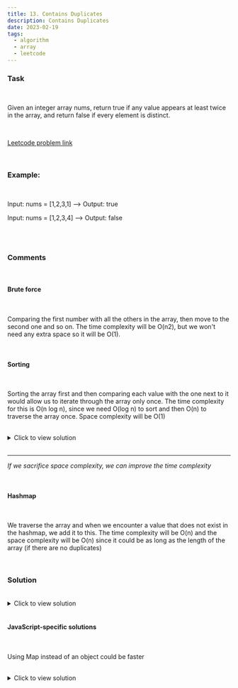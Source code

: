 ```yaml
---
title: 13. Contains Duplicates
description: Contains Duplicates
date: 2023-02-19
tags:
  - algorithm
  - array
  - leetcode
---
```


### Task

<br />

Given an integer array nums, return true if any value appears at least twice in the array, and return false if every element is distinct.

<br />

[Leetcode problem link](https://leetcode.com/problems/contains-duplicate/)

<br />

### Example:

<br />

Input: nums = [1,2,3,1] --> Output: true

Input: nums = [1,2,3,4] --> Output: false

<br />
<br />

### Comments

<br />

#### Brute force

<br />

Comparing the first number with all the others in the array, then move to the second one and so on. The time complexity will be O(n2), but we won't need any extra space so it will be O(1).

<br />

#### Sorting

<br />

Sorting the array first and then comparing each value with the one next to it would allow us to iterate through the array only once. The time complexity for this is O(n log n), since we need O(log n) to sort and then O(n) to traverse the array once. Space complexity will be O(1)

<br />

<details>
  <summary>Click to view solution</summary>

```js
var containsDuplicate = (nums) => {
  const sorted = nums.sort((a, b) => a - b);
  for (let i = 0; i < sorted.length; i++) {
    if (sorted[i] == sorted[i + 1]) {
      return true;
    }
  }
  return false;
};
```

## </details>

<br />

---

_If we sacrifice space complexity, we can improve the time complexity_

<br />

#### Hashmap

<br />

We traverse the array and when we encounter a value that does not exist in the hashmap, we add it to this. The time complexity will be O(n) and the space complexity will be O(n) since it could be as long as the length of the array (if there are no duplicates)

<br />

### Solution

<br />

<details>
  <summary>Click to view solution</summary>

```js
var containsDuplicate = function (nums) {
  const encounteredNums = {};

  for (let i = 0; i < nums.length; i++) {
    let n = nums[i];
    if (encounteredNums[n] !== undefined) {
      return true;
    }
    encounteredNums[n] = i;
  }
  return false;
};
```

</details>

<br />

#### JavaScript-specific solutions

<br />

Using Map instead of an object could be faster

<br />

<details>
  <summary>Click to view solution</summary>

```js
var containsDuplicate = function (nums) {
  const set = new Set(nums);
  return nums.length !== set.size;
};
```

</details>

<br />
